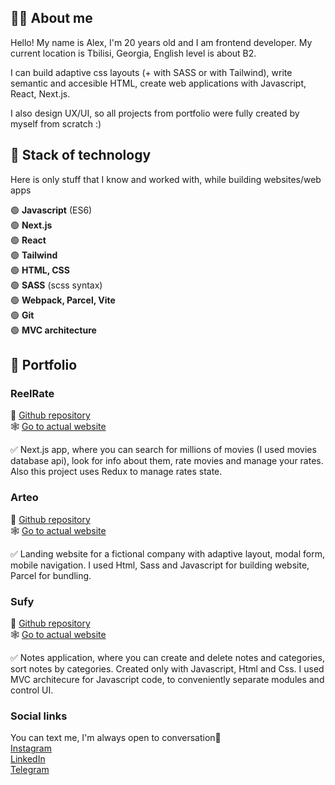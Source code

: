 ## 🧑‍💻 About me
Hello! My name is Alex, I'm 20 years old and I am frontend developer.
My current location is Tbilisi, Georgia, English level is about B2.

 I can build adaptive css layouts (+ with SASS or with Tailwind), write semantic and accesible HTML, create web applications with Javascript, React, Next.js.

I also design UX/UI, so all projects from portfolio were fully created by myself from scratch :)

## 🔧 Stack of technology
Here is only stuff that I know and worked with, while building websites/web apps

🟢  **Javascript** (ES6)                                                                                                                            
🟢  **Next.js**                                                                                                                            
🟢  **React**                                                                                                      
🟢  **Tailwind**   
🟢  **HTML, CSS**                                                                           
🟢  **SASS** (scss syntax)                                                                             
🟢  **Webpack, Parcel, Vite**    
🟢  **Git**  
🟢  **MVC architecture**  

## 💼 Portfolio

### ReelRate
🧾 [Github repository](https://github.com/alexkharlam/reelrate-beta)  
🕸️ [Go to actual website](https://reelrate-beta.netlify.app/)

   ✅ Next.js app, where you can search for millions of movies (I used movies database api), look for info about them, rate movies and manage your rates.
   Also this project uses Redux to manage rates state.
   

### Arteo
🧾 [Github repository](https://github.com/alexkharlam/arteo)  
🕸️ [Go to actual website](https://arteo.netlify.app/)

   ✅ Landing website for a fictional company with adaptive layout, modal form, mobile navigation.
   I used Html, Sass and Javascript for building website, Parcel for bundling.
   

### Sufy
🧾 [Github repository](https://github.com/alexkharlam/sufy)  
🕸️ [Go to actual website](https://sufy.netlify.app/)

✅ Notes application, where you can create and delete notes and categories, sort notes by categories. Created only with Javascript, Html and Css. I used MVC architecure for Javascript code, to conveniently separate modules and control UI. 

### Social links
You can text me, I'm always open to conversation🙂                                                        
   [Instagram](https://www.instagram.com/a__kharlam/)                                           
   [LinkedIn](https://www.linkedin.com/in/kharlam/)                                              
   [Telegram](https://t.me/KHARLAM0)
